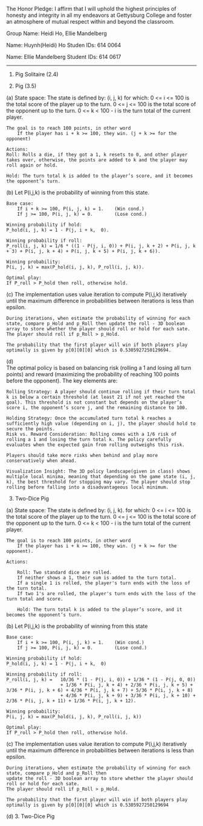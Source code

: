 The Honor Pledge: I affirm that I will uphold the highest principles of honesty and integrity in all my endeavors at Gettysburg College and foster an atmosphere of mutual respect within and beyond the classroom.

Group Name: Heidi Ho, Ellie Mandelberg

Name: Huynh(Heidi) Ho
Studen IDs: 614 0064

Name: Ellie Mandelberg
Student IDs: 614 0617

---------------------

1. Pig Solitaire (2.4)


2. Pig (3.5)
   
(a) State space: 
    The state is defined by: (i, j, k) 
    for which: 
        0 <= i <= 100 is the total score of the player up to the turn. 
        0 <= j <= 100 is the total score of the opponent up to the turn.
        0 <= k < 100 - i is the turn total of the current player. 

    The goal is to reach 100 points, in other word
    	If the player has i + k >= 100, they win. (j + k >= for the opponent)

    Actions:
    Roll: Rolls a die, if they got a 1, k resets to 0, and other player takes over, otherwise, the points are added to k and the player may roll again or hold. 

    Hold: The turn total k is added to the player’s score, and it becomes the opponent’s turn.

(b) 
    Let P(i,j,k) is the probability of winning from this state.

    Base case: 
        If i + k >= 100, P(i, j, k) = 1.    (Win cond.)
        If j >= 100, P(i, j, k) = 0.        (Lose cond.)

    Winning probability if hold:
    P_hold(i, j, k) = 1 - P(j, i + k,  0).

    Winning probability if roll:
    P_roll(i, j, k) = 1/6 * ((1 - P(j, i, 0)) + P(i, j, k + 2) + P(i, j, k + 3) + P(i, j, k + 4) + P(i, j, k + 5) + P(i, j, k + 6)). 

    Winning probability: 
    P(i, j, k) = max(P_hold(i, j, k), P_roll(i, j, k)).

    Optimal play:
    If P_roll > P_hold then roll, otherwise hold. 

(c) 
    The implementation uses value iteration to compute P(i,j,k) iteratively until the maximum difference in probabilities between iterations is less than epsilon.
    
    During iterations, when estimate the probability of winning for each state, compare p_Hold and p_Roll then update the roll - 3D boolean array to store whether the player should roll or hold for each sate. The player should roll if p_Roll > p_Hold. 
    
    The probability that the first player will win if both players play optimally is given by p[0][0][0] which is 0.5305927250129694.

(d)      
    The optimal policy is based on balancing risk (rolling a 1 and losing all turn points) and reward (maximizing the probability of reaching 100 points before the opponent). The key elements are:

	Rolling Strategy: A player should continue rolling if their turn total k is below a certain threshold (at least 21 if not yet reached the goal). This threshold is not constant but depends on the player’s score i, the opponent’s score j, and the remaining distance to 100.
	
    Holding Strategy: Once the accumulated turn total k reaches a sufficiently high value (depending on i, j), the player should hold to secure the points.
	Risk vs. Reward Consideration: Rolling comes with a 1/6 risk of rolling a 1 and losing the turn total k. The policy carefully evaluates when the expected gain from rolling outweighs this risk.
	
    Players should take more risks when behind and play more conservatively when ahead.

    Visualization Insight: The 3D policy landscape(given in class) shows multiple local minima, meaning that depending on the game state (i, j, k), the best threshold for stopping may vary. The player should stop rolling before falling into a disadvantageous local minimum.


3. Two-Dice Pig

(a)
    State space: 
    The state is defined by: (i, j, k). 
    for which: 
        0 <= i <= 100 is the total score of the player up to the turn. 
        0 <= j <= 100 is the total score of the opponent up to the turn.
        0 <= k < 100 - i is the turn total of the current player. 

    The goal is to reach 100 points, in other word
    	If the player has i + k >= 100, they win. (j + k >= for the opponent).

    Actions:
        
        Roll: Two standard dice are rolled.
        If neither shows a 1, their sum is added to the turn total.
        If a single 1 is rolled, the player's turn ends with the loss of the turn total.
        If two 1's are rolled, the player's turn ends with the loss of the turn total and score.

        Hold: The turn total k is added to the player’s score, and it becomes the opponent’s turn.
(b)
    Let P(i,j,k) is the probability of winning from this state

    Base case: 
        If i + k >= 100, P(i, j, k) = 1.    (Win cond.)
        If j >= 100, P(i, j, k) = 0.        (Lose cond.)

    Winning probability if hold:
    P_hold(i, j, k) = 1 - P(j, i + k,  0)

    Winning probability if roll:
    P_roll(i, j, k) =   10/36 * (1 - P(j, i, 0)) + 1/36 * (1 - P(j, 0, 0))   
                        + 1/36 * P(i, j, k + 4) + 2/36 * P(i, j, k + 5) + 3/36 * P(i, j, k + 6) + 4/36 * P(i, j, k + 7) + 5/36 * P(i, j, k + 8)
                        + 4/36 * P(i, j, k + 9) + 3/36 * P(i, j, k + 10) + 2/36 * P(i, j, k + 11) + 1/36 * P(i, j, k + 12). 

    Winning probability: 
    P(i, j, k) = max(P_hold(i, j, k), P_roll(i, j, k))

    Optimal play:
    If P_roll > P_hold then roll, otherwise hold. 

(c) 
    The implementation uses value iteration to compute P(i,j,k) iteratively until the maximum difference in probabilities between iterations is less than epsilon.
    
    During iterations, when estimate the probability of winning for each state, compare p_Hold and p_Roll then 
    update the roll - 3D boolean array to store whether the player should roll or hold for each sate. 
    The player should roll if p_Roll > p_Hold. 
    
    The probability that the first player will win if both players play optimally is given by p[0][0][0] which is 0.5305927250129694

(d) 
3. Two-Dice Pig